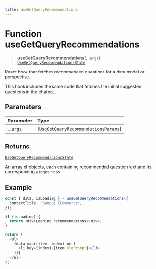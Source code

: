 ```yaml
---
title: useGetQueryRecommendations
---
```


# Function useGetQueryRecommendations <Badge type="beta" text="Beta" />

> **useGetQueryRecommendations**(...`args`): [`UseGetQueryRecommendationsState`](../interfaces/interface.UseGetQueryRecommendationsState.md)

React hook that fetches recommended questions for a data model or perspective.

This hook includes the same code that fetches the initial suggested questions in the chatbot.

## Parameters

| Parameter | Type |
| :------ | :------ |
| ...`args` | [[`UseGetQueryRecommendationsParams`](../interfaces/interface.UseGetQueryRecommendationsParams.md)] |

## Returns

[`UseGetQueryRecommendationsState`](../interfaces/interface.UseGetQueryRecommendationsState.md)

An array of objects, each containing recommended question text and its corresponding `widgetProps`

## Example

```ts
const { data, isLoading } = useGetQueryRecommendations({
  contextTitle: 'Sample ECommerce',
});

if (isLoading) {
  return <div>Loading recommendations</div>;
}

return (
  <ul>
    {data.map((item, index) => (
      <li key={index}>{item.nlqPrompt}</li>
    ))}
  </ul>
);
```
